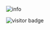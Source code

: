 
![info](https://github-readme-stats.vercel.app/api?username=ttlt664&show_icons=true&count_private=true&hide=prs&theme=default_repocard)

![visitor badge](https://visitor-badge.glitch.me/badge?page_id=ttlt664)

